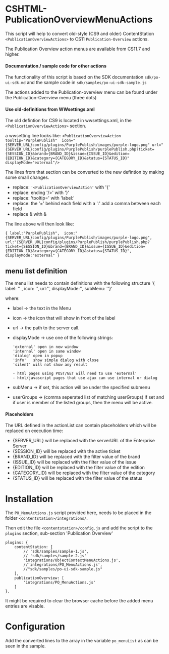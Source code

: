 # CSHTML-PublicationOverviewMenuActions



This script will help to convert old-style (CS9 and older) ContentStation `<PublicationOverviewActions>` 
   to CS11 `Publication-Overview` actions.

The Publication Overview action menus are available from CS11.7 and higher.   
   
#### Documentation / sample code for other actions
The functionality of this script is based on the SDK documentation `sdk/po-ui-sdk.md` and the sample code in `sdk/samples/po-ui-sdk-sample.js`
   
The actions added to the Publication-overview menu can be found under the Publication-Overview menu (three dots)
 
#### Use old-definitions from WWsettings.xml
The old defintion for CS9 is located in wwsettings.xml, in the `<PublicationOverviewActions>` section.

   
a wwsetting line looks like:
`<PublicationOverviewAction tooltip="PurplePublish"  icon="{SERVER_URL}config/plugins/PurplePublish/images/purple-logo.png" url="{SERVER_URL}config/plugins/PurplePublish/purplePublish.php?ticket={SESSION_ID}&brand={BRAND_ID}&issue={ISSUE_ID}&edition={EDITION_ID}&category={CATEGORY_ID}&status={STATUS_ID}" displayMode="external"/>`

The lines from that section can be converted to the new defintion by making some small changes.
        	    
*   replace:  `'<PublicationOverviewAction'` with '{'
*   replace:  ending '/>' with '}'
*   replace:  'tooltip=' with 'label:'
*   replace: the '=' behind each field with a ':'
   add a comma between each field
*   replace &amp; with &	

The line above will then look like:

`{ label:"PurplePublish",  icon:"{SERVER_URL}config/plugins/PurplePublish/images/purple-logo.png", url:"{SERVER_URL}config/plugins/PurplePublish/purplePublish.php?ticket={SESSION_ID}&brand={BRAND_ID}&issue={ISSUE_ID}&edition={EDITION_ID}&category={CATEGORY_ID}&status={STATUS_ID}", displayMode:"external" }`  

	

## menu list definition
The  menu list needs to contain definitions with the following structure
   '{ label: '' , icon: '', url:'', displayMode:'', subMenu: ''}'
   
where:
 
*   label -> the text in the Menu
*   icon  -> the icon that will show in front of the label
*   url   -> the path to the server call. 
*   displayMode -> use one of the following strings:

		'external' open in new window
		'internal' open in same window
		'dialog' open in popup	
		'info'   show simple dialog with close
		'silent' will not show any result
   				
		- html pages using POST/GET will need to use 'external'
		- html/javascript pages that use ajax can use internal or dialog
*   subMenu	 -> if set, this action will be under the specified submenu
*   userGroups -> (comma seperated list of matching userGroups) if set and if user is member of the listed groups,
   					then the menu will be active.
   					
   					

  
#### Placeholders   
  
The URL defined in the actionList can contain placeholders which will be replaced on execution time:

*    {SERVER_URL}	will be replaced with the serverURL of the Enterprise Server 
*    {SESSION_ID}	will be replaced with the active ticket
*    {BRAND_ID} 	will be replaced with the filter value of the brand
*    {ISSUE_ID}	will be replaced with the filter value of the issue
*    {EDITION_ID}	will be replaced with the filter value of the edition
*    {CATEGORY_ID}	will be replaced with the filter value of the category
*    {STATUS_ID}	will be replaced with the filter value of the status


# Installation
The `PO_MenuActions.js` script provided here, needs to be placed in the folder `<contentstation>/integrations/`.

Then edit the file `<contentstation>/config.js`
and add the script to the `plugins` section, sub-section 'Publication Overview'

	plugins: {
    	contentStation: [
      		// 'sdk/samples/sample-1.js',
      		// 'sdk/samples/sample-2.js'
      		'integrations/ObjectContextMenuActions.js',
      		//'integrations/PO_MenuActions.js',
      		//"sdk/samples/po-ui-sdk-sample.js"
    	],
    	publicationOverview: [
     		'integrations/PO_MenuActions.js'
    	]
  	},
  	
It might be required to clear the browser cache before the added menu entries are visable.


# Configuration

Add the converted lines to the array in the variable `po_menuList`
as can be seen in the sample.